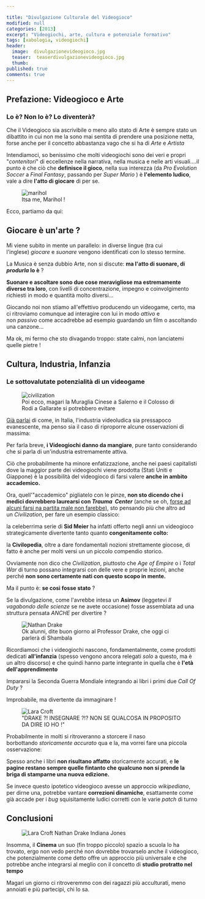 ```yaml
---

title: "Divulgazione Culturale del Videogioco"
modified: null
categories: [2013]
excerpt: "Videogiochi, arte, cultura e potenziale formativo"
tags: [xabologia, videogiochi]
header:  
  image:  divulgazionevideogioco.jpg
  teaser:  teaserdivulgazionevideogioco.jpg
  thumb: 
published: true
comments: true
---
```


## Prefazione: Videogioco e Arte

### Lo è? Non lo è? Lo diventerà?

Che il Videogioco sia ascrivibile o meno allo stato di Arte è sempre stato un dibattito in cui non me la sono mai sentita di prendere una posizione netta, forse anche per il concetto abbastanza vago che si ha di _Arte_ e _Artista_  
  
Intendiamoci, so benissimo che molti videogiochi sono dei veri e propri "_contenitori_" di eccellenze nella narrativa, nella musica e nelle arti visuali....il punto è che ciò che **definisce il gioco**, nella sua interezza (da _Pro Evolution Soccer_ a _Final Fantasy_, passando per _Super Mario_ ) è **l'elemento ludico**, vale a dire **l'atto di giocare** di per se.

<figure>
	<img src="http://4.bp.blogspot.com/-VGmK5map4vg/UMO-vXA8JGI/AAAAAAAAA_Y/7avQuwJ0Vt8/s1600/videogamesart.jpg" alt="marihol">
	<figcaption>Itsa me, Marihol !</figcaption>
</figure>

Ecco, partiamo da qui: 

## Giocare è un'arte ? 

Mi viene subito in mente un parallelo: in diverse lingue (tra cui l'inglese) _giocare_ e _suonare_ vengono identificati con lo stesso termine.  
  
La Musica è senza dubbio Arte, non si discute: **ma l'atto di suonare, di _produrla_ lo è** ?  
  
**Suonare e ascoltare sono due cose meravigliose ma estremamente diverse tra loro**, con livelli di concentrazione, impegno e coinvolgimento richiesti in modo e quantità molto diversi...

Giocando noi non stiamo all'effettivo producendo un videogame, certo, ma ci ritroviamo comunque ad interagire con lui in modo _attivo_ e non _passivo_ come accadrebbe ad esempio guardando un film o ascoltando una canzone...  
  
Ma ok, mi fermo che sto divagando troppo: state calmi, non lanciatemi quelle pietre !  

## Cultura, Industria, Infanzia

### Le sottovalutate potenzialità di un videogame

<figure>
	<img src="http://2e130c55e0c2763c8a20-c7a4d0feffd26319b59c92c4aecae366.r18.cf1.rackcdn.com/f4f10f5d814431457cacac88bb89eeb2d24f8d70.jpg" alt="civilization">
	<figcaption>Poi ecco, magari la Muraglia Cinese a Salerno e il Colosso di Rodi a Gallarate si potrebbero evitare</figcaption>
</figure>

[Già parlai](http://xabacadabra.blogspot.it/2013/03/videogiochi-italiani.html) di come, in Italia, l'industria videoludica sia pressapoco evanescente, ma penso sia il caso di riproporre alcune osservazioni di massima:
  
Per farla breve, **i Videogiochi danno da mangiare**, pure tanto considerando che si parla di un'industria estremamente attiva. 
  
Ciò che probabilmente ha minore enfatizzazione, anche nei paesi capitalisti dove la maggior parte dei videogiochi viene prodotta (Stati Uniti e Giappone) è la possibilità del videogioco di farsi valere **anche in ambito accademico.**   
  
Ora, quell'"accademico" pigliatelo con le pinze, **non sto dicendo che i medici dovrebbero laurearsi con _Trauma  Center_** (anche se oh, [forse ad alcuni farsi na partita male non farebbe)](http://www.ilsecoloxix.it/p/italia/2013/02/23/APJ9POpE-stomaco_medici_indagati.shtml), sto pensando più che altro ad un _Civilization_, per fare un esempio classico:  
  
la celeberrima serie di **Sid Meier** ha infatti offerto negli anni un videogioco strategicamente divertente tanto quanto **congenitamente colto:** 

la **Civilopedia**, oltre a dare fondamentali nozioni strettamente giocose, di fatto è anche per molti versi un un piccolo compendio storico.

Ovviamente non dico che _Civilization_, piuttosto che _Age of Empire_ o i _Total War_ di turno possano integrarsi con delle vere e proprie lezioni, anche perché **non sono certamente nati con questo scopo in mente.**  
  
Ma il punto è: **se così fosse stato** ?  
  
Se la divulgazione, come l'avrebbe intesa un **Asimov** (leggetevi _Il vagabondo delle scienze_ se ne avete occasione) fosse assemblata ad una struttura pensata _ANCHE_ per divertire ?  

<figure>
	<img src="https://cdn0.vox-cdn.com/uploads/chorus_asset/file/2534690/uncharted_4_drake_smile.0.jpg" alt="Nathan Drake">
	<figcaption>Ok alunni, dite buon giorno al Professor Drake, che oggi ci parlerà di Shambala</figcaption>
</figure>

Ricordiamoci che i videogiochi nascono, fondamentalmente, come prodotti dedicati **all'infanzia** (spesso vengono ancora relegati _solo_ a questo, ma è un altro discorso) e che quindi hanno parte integrante in quella che è **l'età dell'apprendimento**  

Impararsi la Seconda Guerra Mondiale integrando ai libri i primi due _Call Of Duty_ ? 

Improbabile, ma divertente da immaginare !

<figure>
	<img src="http://www.tombraiders.net/stella/images/savegame/sg_karate.jpg
" alt="Lara Croft">
	<figcaption>"DRAKE ?! INSEGNARE ?!? NON SE QUALCOSA IN PROPOSITO DA DIRE IO HO !"</figcaption>
</figure>

Probabilmente in molti si ritroveranno a storcere il naso borbottando _storicamente accurato_ qua e la, ma vorrei fare una piccola osservazione: 
  
Spesso anche i libri **non risultano affatto** storicamente accurati, e **le pagine restano sempre quelle fintanto che qualcuno non si prende la briga di stamparne una nuova edizione.**  
  
Se invece questo ipotetico videogioco avesse un approccio _wikipediano_, per dirne una, potrebbe vantare **correzioni dinamiche**, esattamente come già accade per i _bug_ squisitamente ludici corretti con le varie _patch_ di turno  

## Conclusioni

<figure>
	<img src="http://www.otakufreaks.com/wp-content/uploads/2013/02/indiana-jones-lara-croft-nathan-drake.jpg" alt="Lara Croft Nathan Drake Indiana Jones">
</figure>

Insomma, il **Cinema** un suo (fin troppo piccolo) spazio a scuola lo ha trovato, ergo non vedo perché non dovrebbe trovarselo anche il videogioco, che potenzialmente come detto offre un approccio più universale e che potrebbe anche integrarsi al meglio con il concetto di **studio protratto nel tempo**  
  
Magari un giorno ci ritroveremmo con dei ragazzi più acculturati, meno annoiati e più partecipi, chi lo sa.